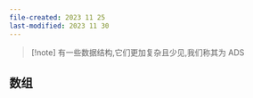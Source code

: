 ```yaml
---
file-created: 2023 11 25
last-modified: 2023 11 30
---
```


>[!note] 有一些数据结构,它们更加复杂且少见,我们称其为 ADS



## 数组 

